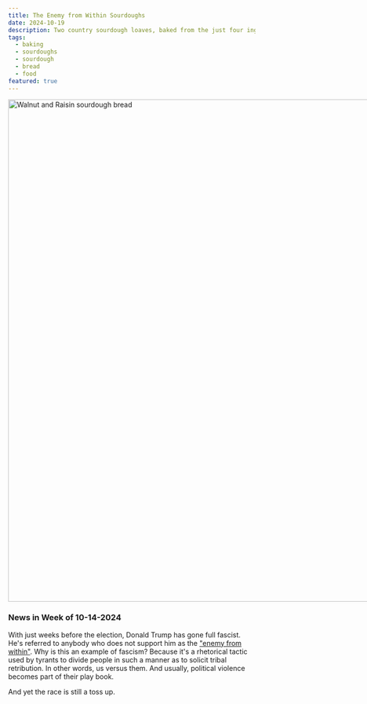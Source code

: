 ```yaml
---
title: The Enemy from Within Sourdoughs
date: 2024-10-19
description: Two country sourdough loaves, baked from the just four ingredients flour, water, yeast, and salt, emerged from a 500F oven. With their golden crusts crackling and their interiors tender and airy, these loaves are a testament to a craft that demands a network of gluten and heat.
tags:
  - baking
  - sourdoughs
  - sourdough
  - bread
  - food
featured: true
---
```


<div style="display:flex; justify-content: space-evenly;">
 <a data-flickr-embed="true" data-footer="true" href="https://www.flickr.com/photos/davidchicopham/54061834285/in/datetaken-public/" title="Walnut and Raisin sourdough bread"><img src="https://live.staticflickr.com/65535/54061834285_eb10d3a40f_b.jpg" width="768" height="1024" alt="Walnut and Raisin sourdough bread"/></a><script async src="//embedr.flickr.com/assets/client-code.js" charset="utf-8"></script>
</div>


### News in Week of 10-14-2024
With just weeks before the election, Donald Trump has gone full fascist. He's referred to anybody who does not support him as the ["enemy from within"](https://www.youtube.com/watch?v=9DauQjmpqZM). Why is this an example of fascism? Because it's a rhetorical tactic used by tyrants to divide people in such a manner as to solicit tribal retribution. In other words, us versus them. And usually, political violence becomes part of their play book.

And yet the race is still a toss up.
